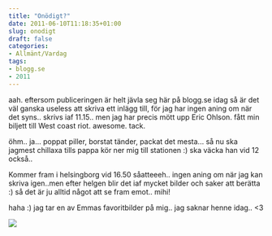 ```yaml
---
title: "Onödigt?"
date: 2011-06-10T11:18:35+01:00
slug: onodigt
draft: false
categories:
- Allmänt/Vardag
tags:
- blogg.se
- 2011
---
```

aah. eftersom publiceringen är helt jävla seg här på blogg.se idag så är det väl ganska useless att skriva ett inlägg till, för jag har ingen aning om när det syns.. skrivs iaf 11.15.. men jag har precis mött upp Eric Ohlson. fått min biljett till West coast riot. awesome. tack.  
  
öhm.. ja... poppat piller, borstat tänder, packat det mesta... så nu ska jagmest chillaxa tills pappa kör ner mig till stationen :) ska väcka han vid 12 också..  
  
Kommer fram i helsingborg vid 16.50 såatteeeh.. ingen aning om när jag kan skriva igen..men efter helgen blir det iaf mycket bilder och saker att berätta :) så det är ju alltid något att se fram emot.. mihi!  
  
haha :) jag tar en av Emmas favoritbilder på mig.. jag saknar henne idag.. <3  
  
![](/assets/images/blogg.se/milla-aaah_152025585.jpg)